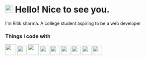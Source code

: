 # <img src="https://raw.githubusercontent.com/Tarikul-Islam-Anik/Animated-Fluent-Emojis/master/Emojis/Smilies/Smiling%20Face%20with%20Sunglasses.png" alt="Smiling Face with Sunglasses" width="25" height="25" /> Hello! Nice to see you.
I'm Ritik sharma. A college student aspiring to be a web developer

<h3>Things I code with</h3>
<p>
  <img width="35px" src="https://cdn.jsdelivr.net/gh/devicons/devicon@latest/icons/cplusplus/cplusplus-original.svg" />          
  <img width="30px" src="https://cdn.jsdelivr.net/gh/devicons/devicon@latest/icons/html5/html5-original.svg" />
  <img width="35px" src="https://cdn.jsdelivr.net/gh/devicons/devicon@latest/icons/tailwindcss/tailwindcss-original.svg" />          
  <img width="30px" src="https://cdn.jsdelivr.net/gh/devicons/devicon@latest/icons/javascript/javascript-original.svg" />
  <img width="30px" src="https://cdn.jsdelivr.net/gh/devicons/devicon@latest/icons/react/react-original-wordmark.svg" />
  <img width="30px" src="https://cdn.jsdelivr.net/gh/devicons/devicon@latest/icons/express/express-original-wordmark.svg" />
  <img width="30px" src="https://cdn.jsdelivr.net/gh/devicons/devicon@latest/icons/mysql/mysql-plain-wordmark.svg" />
  <img width="30px" src="https://cdn.jsdelivr.net/gh/devicons/devicon@latest/icons/postgresql/postgresql-plain-wordmark.svg" />        
  <img width="30px" src="https://cdn.jsdelivr.net/gh/devicons/devicon@latest/icons/git/git-plain-wordmark.svg" />          
</p>
